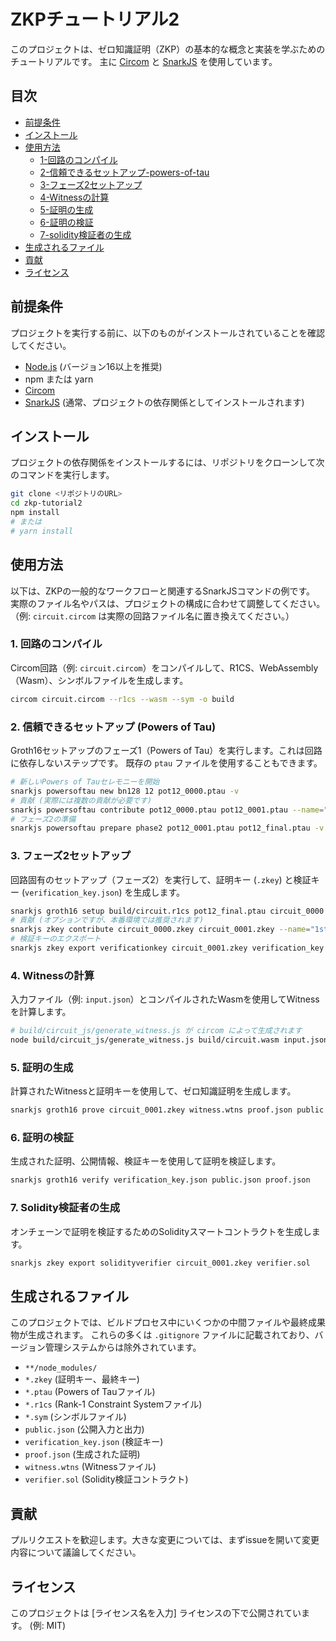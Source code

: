 # ZKPチュートリアル2

このプロジェクトは、ゼロ知識証明（ZKP）の基本的な概念と実装を学ぶためのチュートリアルです。
主に [Circom](https://docs.circom.io/) と [SnarkJS](https://github.com/iden3/snarkjs) を使用しています。

## 目次

- [前提条件](#前提条件)
- [インストール](#インストール)
- [使用方法](#使用方法)
  - [1-回路のコンパイル](#1-回路のコンパイル)
  - [2-信頼できるセットアップ-powers-of-tau](#2-信頼できるセットアップ-powers-of-tau)
  - [3-フェーズ2セットアップ](#3-フェーズ2セットアップ)
  - [4-Witnessの計算](#4-witnessの計算)
  - [5-証明の生成](#5-証明の生成)
  - [6-証明の検証](#6-証明の検証)
  - [7-solidity検証者の生成](#7-solidity検証者の生成)
- [生成されるファイル](#生成されるファイル)
- [貢献](#貢献)
- [ライセンス](#ライセンス)

## 前提条件

プロジェクトを実行する前に、以下のものがインストールされていることを確認してください。

- [Node.js](https://nodejs.org/) (バージョン16以上を推奨)
- npm または yarn
- [Circom](https://docs.circom.io/getting-started/installation/)
- [SnarkJS](https://github.com/iden3/snarkjs#installation) (通常、プロジェクトの依存関係としてインストールされます)

## インストール

プロジェクトの依存関係をインストールするには、リポジトリをクローンして次のコマンドを実行します。

```bash
git clone <リポジトリのURL>
cd zkp-tutorial2
npm install
# または
# yarn install
```

## 使用方法

以下は、ZKPの一般的なワークフローと関連するSnarkJSコマンドの例です。
実際のファイル名やパスは、プロジェクトの構成に合わせて調整してください。
（例: `circuit.circom` は実際の回路ファイル名に置き換えてください。）

### 1. 回路のコンパイル

Circom回路（例: `circuit.circom`）をコンパイルして、R1CS、WebAssembly（Wasm）、シンボルファイルを生成します。

```bash
circom circuit.circom --r1cs --wasm --sym -o build
```

### 2. 信頼できるセットアップ (Powers of Tau)

Groth16セットアップのフェーズ1（Powers of Tau）を実行します。これは回路に依存しないステップです。
既存の `ptau` ファイルを使用することもできます。

```bash
# 新しいPowers of Tauセレモニーを開始
snarkjs powersoftau new bn128 12 pot12_0000.ptau -v
# 貢献 (実際には複数の貢献が必要です)
snarkjs powersoftau contribute pot12_0000.ptau pot12_0001.ptau --name="First contribution" -v -e="random text"
# フェーズ2の準備
snarkjs powersoftau prepare phase2 pot12_0001.ptau pot12_final.ptau -v
```

### 3. フェーズ2セットアップ

回路固有のセットアップ（フェーズ2）を実行して、証明キー (`.zkey`) と検証キー (`verification_key.json`) を生成します。

```bash
snarkjs groth16 setup build/circuit.r1cs pot12_final.ptau circuit_0000.zkey
# 貢献 (オプションですが、本番環境では推奨されます)
snarkjs zkey contribute circuit_0000.zkey circuit_0001.zkey --name="1st Contributor Name" -v -e="random entropy"
# 検証キーのエクスポート
snarkjs zkey export verificationkey circuit_0001.zkey verification_key.json
```

### 4. Witnessの計算

入力ファイル（例: `input.json`）とコンパイルされたWasmを使用してWitnessを計算します。

```bash
# build/circuit_js/generate_witness.js が circom によって生成されます
node build/circuit_js/generate_witness.js build/circuit.wasm input.json witness.wtns
```

### 5. 証明の生成

計算されたWitnessと証明キーを使用して、ゼロ知識証明を生成します。

```bash
snarkjs groth16 prove circuit_0001.zkey witness.wtns proof.json public.json
```

### 6. 証明の検証

生成された証明、公開情報、検証キーを使用して証明を検証します。

```bash
snarkjs groth16 verify verification_key.json public.json proof.json
```

### 7. Solidity検証者の生成

オンチェーンで証明を検証するためのSolidityスマートコントラクトを生成します。

```bash
snarkjs zkey export solidityverifier circuit_0001.zkey verifier.sol
```

## 生成されるファイル

このプロジェクトでは、ビルドプロセス中にいくつかの中間ファイルや最終成果物が生成されます。
これらの多くは `.gitignore` ファイルに記載されており、バージョン管理システムからは除外されています。

- `**/node_modules/`
- `*.zkey` (証明キー、最終キー)
- `*.ptau` (Powers of Tauファイル)
- `*.r1cs` (Rank-1 Constraint Systemファイル)
- `*.sym` (シンボルファイル)
- `public.json` (公開入力と出力)
- `verification_key.json` (検証キー)
- `proof.json` (生成された証明)
- `witness.wtns` (Witnessファイル)
- `verifier.sol` (Solidity検証コントラクト)

## 貢献

プルリクエストを歓迎します。大きな変更については、まずissueを開いて変更内容について議論してください。

## ライセンス

このプロジェクトは [ライセンス名を入力] ライセンスの下で公開されています。 (例: MIT)